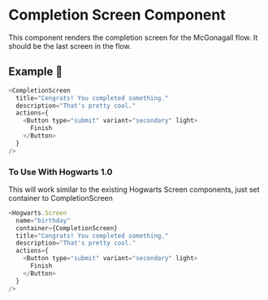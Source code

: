 # Completion Screen Component

This component renders the completion screen for the McGonagall flow. It should be the last screen in the flow.

## Example 🚀

```javascript
<CompletionScreen
  title="Congrats! You completed something."
  description="That's pretty cool."
  actions={
    <Button type="submit" variant="secondary" light>
      Finish
    </Button>
  }
/>
```

### To Use With Hogwarts 1.0

This will work similar to the existing Hogwarts Screen components, just set container to CompletionScreen

```javascript
<Hogwarts.Screen
  name="birthday"
  container={CompletionScreen}
  title="Congrats! You completed something."
  description="That's pretty cool."
  actions={
    <Button type="submit" variant="secondary" light>
      Finish
    </Button>
  }
/>
```
